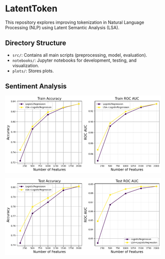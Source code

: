 # LatentToken

This repository explores improving tokenization in Natural Language Processing (NLP) using Latent Semantic Analysis (LSA).

## Directory Structure

- `src/`: Contains all main scripts (preprocessing, model, evaluation).
- `notebooks/`: Jupyter notebooks for development, testing, and visualization.
- `plots/`: Stores plots.

## Sentiment Analysis

<p align="center">
  <img src="plots/LogisticRegression_train.png" alt="Logistic_train">
</p>

<p align="center">
  <img src="plots/LogisticRegression_test.png" alt="Logistic_test">
</p>

